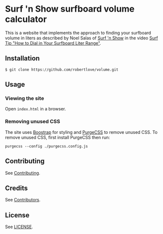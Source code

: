 # Surf 'n Show surfboard volume calculator

This is a website that implements the approach to finding your surfboard volume in liters as described by Noel Salas of [Surf 'n Show](https://surfnshow.com/) in the video [Surf Tip "How to Dial in Your Surfboard Liter Range"](https://www.youtube.com/watch?v=VC27e24abDc).

## Installation

`$ git clone https://github.com/robertlove/volume.git`

## Usage

### Viewing the site

Open `index.html` in a browser.

### Removing unused CSS

The site uses [Boostrap](https://getbootstrap.com/) for styling and [PurgeCSS](https://purgecss.com/) to remove unused CSS. To remove unused CSS, first install PurgeCSS then run:

```
purgecss --config ./purgecss.config.js
```

## Contributing

See [Contributing](https://github.com/robertlove/.github/blob/master/CONTRIBUTING.md).

## Credits

See [Contributors](https://github.com/robertlove/volume/graphs/contributors).

## License

See [LICENSE](LICENSE).
